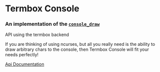 # Termbox Console
### An implementation of the [`console_draw`](https://github.com/TyOverby/console_draw)
API using the termbox backend

If you are thinking of using ncurses, but all you really need is the ability to
draw arbitrary chars to the console, then Termbox Console will fit your needs
perfectly!

[Api Documentation](http://tyoverby.com/termbox_console/termbox_console/index.html)
